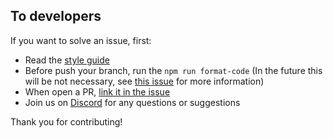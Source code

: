 ## To developers

If you want to solve an issue, first:
- Read the [style guide](https://github.com/RodrigoWebDev/anonymous-youtube-playlist-generator/wiki/Style-Guide)
- Before push your branch, run the `npm run format-code` (In the future this will be not necessary, see [this issue](https://github.com/RodrigoWebDev/anonymous-youtube-playlist-generator/issues/30) for more information)
- When open a PR, [link it in the issue](https://docs.github.com/en/issues/tracking-your-work-with-issues/linking-a-pull-request-to-an-issue)
- Join us on [Discord](https://discord.gg/GKJzVTce) for any questions or suggestions

Thank you for contributing! 

